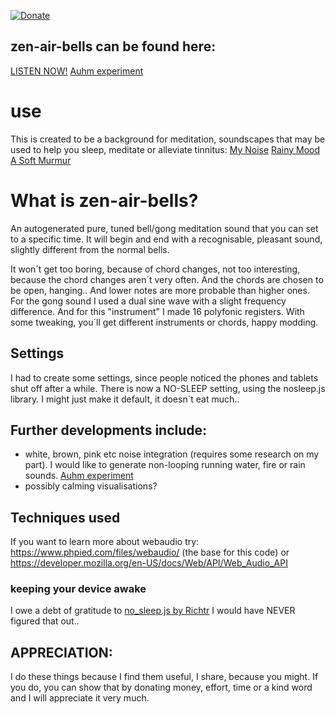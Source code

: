 [![Donate](https://img.shields.io/badge/Donate-PayPal-green.svg)](https://www.paypal.com/donate/?hosted_button_id=VLZXJ73VZ6PY4)


## zen-air-bells can be found here:
[LISTEN NOW!](https://hjalmarsnoep.github.io/zen-air-bells/)
[Auhm experiment](https://hjalmarsnoep.github.io/zen-air-bells/endless-auhm.html)

# use
This is created to be a background for meditation, 
soundscapes that may be used to help you sleep, meditate or alleviate tinnitus:
[My Noise](https://www.mynoise.net/)
[Rainy Mood](https://www.rainymood.com/)
[A Soft Murmur](https://asoftmurmur.com/)

# What is zen-air-bells?
An autogenerated pure, tuned bell/gong meditation sound that you can set to a specific time.
It will begin and end with a recognisable, pleasant sound, slightly different from the normal bells.

It won´t get too boring, because of chord changes, not too interesting, because the chord changes aren´t very often.
And the chords are chosen to be open, hanging.. And lower notes are more probable than higher ones.
For the gong sound I used a dual sine wave with a slight frequency difference.
And for this "instrument" I made 16 polyfonic registers.
With some tweaking, you´ll get different instruments or chords, happy modding.

## Settings
I had to create some settings, since people noticed the phones and tablets shut off after a while.
There is now a NO-SLEEP setting, using the nosleep.js library.
I might just make it default, it doesn´t eat much..

## Further developments include:
 - white, brown, pink etc noise integration (requires some research on my part). I would like to generate non-looping running water, fire or rain sounds. [Auhm experiment](https://hjalmarsnoep.github.io/zen-air-bells/endless-auhm.html) 
 - possibly calming visualisations?

## Techniques used
If you want to learn more about webaudio try:
https://www.phpied.com/files/webaudio/ (the base for this code)
or
https://developer.mozilla.org/en-US/docs/Web/API/Web_Audio_API
### keeping your device awake
I owe a debt of gratitude to [no_sleep.js by Richtr](https://github.com/richtr/NoSleep.js/)
I would have NEVER figured that out..

## APPRECIATION:
I do these things because I find them useful, I share, because you might.
If you do, you can show that by donating money, effort, time or a kind word and I will appreciate it very much.
